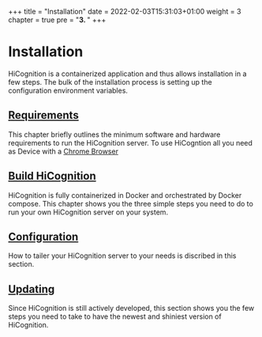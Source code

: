 +++
title = "Installation"
date = 2022-02-03T15:31:03+01:00
weight = 3
chapter = true
pre = "<b>3. </b>"
+++

# Installation

HiCognition is a containerized application and thus allows installation in a few steps. The bulk of the installation process is setting up the configuration environment variables.

## [Requirements](/installation/requirements)
This chapter briefly outlines the minimum software and hardware requirements to run the HiCognition server. To use HiCogntion all you need as Device with a [Chrome Browser](https://www.google.com/chrome/) 
## [Build HiCognition](/installation/build)
HiCognition is fully containerized in Docker and orchestrated by Docker compose. This chapter shows you the three simple steps you need to do to run your own HiCognition server on your system.
## [Configuration](/installation/configuration)
How to tailer your HiCognition server to your needs is discribed in this section.
## [Updating](/installation/updating)
Since HiCognition is still actively developed, this section shows you the few steps you need to take to have the newest and shiniest version of HiCognition.